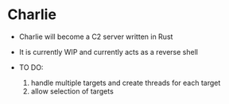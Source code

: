 # Charlie

- Charlie will become a C2 server written in Rust 
- It is currently WIP and currently acts as a reverse shell

- TO DO:
  1. handle multiple targets and create threads for each target
  2. allow selection of targets
